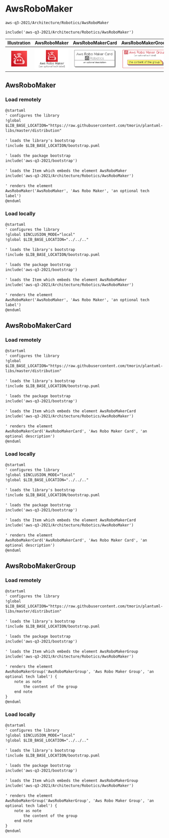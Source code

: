 # AwsRoboMaker


```text
aws-q3-2021/Architecture/Robotics/AwsRoboMaker
```

```text
include('aws-q3-2021/Architecture/Robotics/AwsRoboMaker')
```



| Illustration | AwsRoboMaker | AwsRoboMakerCard | AwsRoboMakerGroup |
| :---: | :---: | :---: | :---: |
| ![illustration for Illustration](../../../aws-q3-2021/Architecture/Robotics/AwsRoboMaker.png) | ![illustration for AwsRoboMaker](../../../aws-q3-2021/Architecture/Robotics/AwsRoboMaker.Local.png) | ![illustration for AwsRoboMakerCard](../../../aws-q3-2021/Architecture/Robotics/AwsRoboMakerCard.Local.png) | ![illustration for AwsRoboMakerGroup](../../../aws-q3-2021/Architecture/Robotics/AwsRoboMakerGroup.Local.png) |




## AwsRoboMaker

### Load remotely
```plantuml
@startuml
' configures the library
!global $LIB_BASE_LOCATION="https://raw.githubusercontent.com/tmorin/plantuml-libs/master/distribution"

' loads the library's bootstrap
!include $LIB_BASE_LOCATION/bootstrap.puml

' loads the package bootstrap
include('aws-q3-2021/bootstrap')

' loads the Item which embeds the element AwsRoboMaker
include('aws-q3-2021/Architecture/Robotics/AwsRoboMaker')

' renders the element
AwsRoboMaker('AwsRoboMaker', 'Aws Robo Maker', 'an optional tech label')
@enduml
```

### Load locally
```plantuml
@startuml
' configures the library
!global $INCLUSION_MODE="local"
!global $LIB_BASE_LOCATION="../../.."

' loads the library's bootstrap
!include $LIB_BASE_LOCATION/bootstrap.puml

' loads the package bootstrap
include('aws-q3-2021/bootstrap')

' loads the Item which embeds the element AwsRoboMaker
include('aws-q3-2021/Architecture/Robotics/AwsRoboMaker')

' renders the element
AwsRoboMaker('AwsRoboMaker', 'Aws Robo Maker', 'an optional tech label')
@enduml
```

## AwsRoboMakerCard

### Load remotely
```plantuml
@startuml
' configures the library
!global $LIB_BASE_LOCATION="https://raw.githubusercontent.com/tmorin/plantuml-libs/master/distribution"

' loads the library's bootstrap
!include $LIB_BASE_LOCATION/bootstrap.puml

' loads the package bootstrap
include('aws-q3-2021/bootstrap')

' loads the Item which embeds the element AwsRoboMakerCard
include('aws-q3-2021/Architecture/Robotics/AwsRoboMaker')

' renders the element
AwsRoboMakerCard('AwsRoboMakerCard', 'Aws Robo Maker Card', 'an optional description')
@enduml
```

### Load locally
```plantuml
@startuml
' configures the library
!global $INCLUSION_MODE="local"
!global $LIB_BASE_LOCATION="../../.."

' loads the library's bootstrap
!include $LIB_BASE_LOCATION/bootstrap.puml

' loads the package bootstrap
include('aws-q3-2021/bootstrap')

' loads the Item which embeds the element AwsRoboMakerCard
include('aws-q3-2021/Architecture/Robotics/AwsRoboMaker')

' renders the element
AwsRoboMakerCard('AwsRoboMakerCard', 'Aws Robo Maker Card', 'an optional description')
@enduml
```

## AwsRoboMakerGroup

### Load remotely
```plantuml
@startuml
' configures the library
!global $LIB_BASE_LOCATION="https://raw.githubusercontent.com/tmorin/plantuml-libs/master/distribution"

' loads the library's bootstrap
!include $LIB_BASE_LOCATION/bootstrap.puml

' loads the package bootstrap
include('aws-q3-2021/bootstrap')

' loads the Item which embeds the element AwsRoboMakerGroup
include('aws-q3-2021/Architecture/Robotics/AwsRoboMaker')

' renders the element
AwsRoboMakerGroup('AwsRoboMakerGroup', 'Aws Robo Maker Group', 'an optional tech label') {
    note as note
        the content of the group
    end note
}
@enduml
```

### Load locally
```plantuml
@startuml
' configures the library
!global $INCLUSION_MODE="local"
!global $LIB_BASE_LOCATION="../../.."

' loads the library's bootstrap
!include $LIB_BASE_LOCATION/bootstrap.puml

' loads the package bootstrap
include('aws-q3-2021/bootstrap')

' loads the Item which embeds the element AwsRoboMakerGroup
include('aws-q3-2021/Architecture/Robotics/AwsRoboMaker')

' renders the element
AwsRoboMakerGroup('AwsRoboMakerGroup', 'Aws Robo Maker Group', 'an optional tech label') {
    note as note
        the content of the group
    end note
}
@enduml
```

